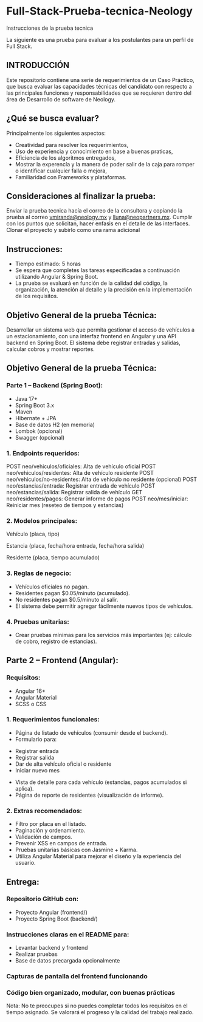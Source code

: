 # Full-Stack-Prueba-tecnica-Neology

Instrucciones de la prueba tecnica 

La siguiente es una prueba para evaluar a los postulantes para un perfil de Full Stack.

## INTRODUCCIÓN
Este repositorio contiene una serie de requerimientos de un Caso Práctico, que busca evaluar las capacidades técnicas del candidato con respecto a las principales funciones y responsabilidades que se requieren dentro del área de Desarrollo de software de Neology.

## ¿Qué se busca evaluar?
Principalmente los siguientes aspectos:

* Creatividad para resolver los requerimientos,
* Uso de experiencia y conocimiento en base a buenas praticas,
* Eficiencia de los algoritmos entregados,
* Mostrar la experencía y la manera de poder salir de la caja para romper o identificar cualquier falla o mejora,
* Familiaridad con Frameworks y plataformas.


## Consideraciones al finalizar la prueba:
Enviar la prueba tecnica hacía el correo de la consultora y copiando la prueba al correo vmiranda@neology.mx y lluna@neopartners.mx.
Cumplir con los puntos que solicitan, hacer enfasis en el detalle de las interfaces.
Clonar el proyecto y subirlo como una rama adicional



## Instrucciones:
* Tiempo estimado: 5 horas
* Se espera que completes las tareas especificadas a continuación utilizando Angular & Spring Boot.
* La prueba se evaluará en función de la calidad del código, la organización, la atención al detalle y la precisión en la implementación de los requisitos.

## Objetivo General de la prueba Técnica:

Desarrollar un sistema web que permita gestionar el acceso de vehículos a un estacionamiento, con una interfaz frontend en Angular y una API backend en Spring Boot. El sistema debe registrar entradas y salidas, calcular cobros y mostrar reportes.

## Objetivo General de la prueba Técnica:

### Parte 1 – Backend (Spring Boot):
* Java 17+
* Spring Boot 3.x
* Maven
* Hibernate + JPA
* Base de datos H2 (en memoria)
* Lombok (opcional)
* Swagger (opcional)


### 1. Endpoints requeridos:

POST neo/vehiculos/oficiales: Alta de vehículo oficial
POST neo/vehiculos/residentes: Alta de vehículo residente
POST neo/vehiculos/no-residentes: Alta de vehículo no residente (opcional)
POST neo/estancias/entrada: Registrar entrada de vehículo
POST neo/estancias/salida: Registrar salida de vehículo
GET neo/residentes/pagos: Generar informe de pagos
POST neo/mes/iniciar: Reiniciar mes (reseteo de tiempos y estancias)

### 2. Modelos principales:

Vehículo (placa, tipo)

Estancia (placa, fecha/hora entrada, fecha/hora salida)

Residente (placa, tiempo acumulado)

### 3. Reglas de negocio:

* Vehículos oficiales no pagan.
* Residentes pagan $0.05/minuto (acumulado).
* No residentes pagan $0.5/minuto al salir.
* El sistema debe permitir agregar fácilmente nuevos tipos de vehículos.

### 4. Pruebas unitarias:

* Crear pruebas mínimas para los servicios más importantes (ej: cálculo de cobro, registro de estancias).


## Parte 2 – Frontend (Angular):
### Requisitos:
* Angular 16+
* Angular Material
* SCSS o CSS

### 1. Requerimientos funcionales:

* Página de listado de vehículos (consumir desde el backend).
* Formulario para:
- Registrar entrada
- Registrar salida
- Dar de alta vehículo oficial o residente
- Iniciar nuevo mes

* Vista de detalle para cada vehículo (estancias, pagos acumulados si aplica).
* Página de reporte de residentes (visualización de informe).

### 2. Extras recomendados:

* Filtro por placa en el listado.
* Paginación y ordenamiento.
* Validación de campos.
* Prevenir XSS en campos de entrada.
* Pruebas unitarias básicas con Jasmine + Karma.
* Utiliza Angular Material para mejorar el diseño y la experiencia del usuario.



## Entrega:

### Repositorio GitHub con:
* Proyecto Angular (frontend/)
* Proyecto Spring Boot (backend/)

### Instrucciones claras en el README para:
* Levantar backend y frontend
* Realizar pruebas
* Base de datos precargada opcionalmente

### Capturas de pantalla del frontend funcionando
### Código bien organizado, modular, con buenas prácticas



Nota:
No te preocupes si no puedes completar todos los requisitos en el tiempo asignado. Se valorará el progreso y la calidad del trabajo realizado.


